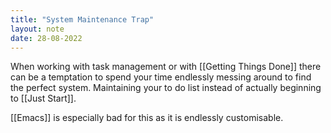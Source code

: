```yaml
---
title: "System Maintenance Trap"
layout: note
date: 28-08-2022
---
```


When working with task management or with [[Getting Things Done]] there can be a temptation to spend your time endlessly messing around to find the perfect system. Maintaining your to do list instead of actually beginning to [[Just Start]].

[[Emacs]] is especially bad for this as it is endlessly customisable.
